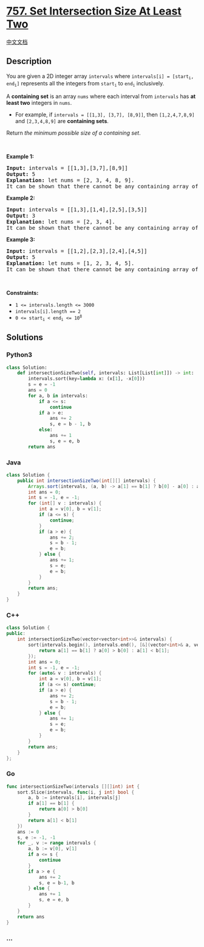 # [757. Set Intersection Size At Least Two](https://leetcode.com/problems/set-intersection-size-at-least-two)

[中文文档](/solution/0700-0799/0757.Set%20Intersection%20Size%20At%20Least%20Two/README.md)

## Description

<p>You are given a 2D integer array <code>intervals</code> where <code>intervals[i] = [start<sub>i</sub>, end<sub>i</sub>]</code> represents all the integers from <code>start<sub>i</sub></code> to <code>end<sub>i</sub></code> inclusively.</p>

<p>A <strong>containing set</strong> is an array <code>nums</code> where each interval from <code>intervals</code> has <strong>at least two</strong> integers in <code>nums</code>.</p>

<ul>
	<li>For example, if <code>intervals = [[1,3], [3,7], [8,9]]</code>, then <code>[1,2,4,7,8,9]</code> and <code>[2,3,4,8,9]</code> are <strong>containing sets</strong>.</li>
</ul>

<p>Return <em>the minimum possible size of a containing set</em>.</p>

<p>&nbsp;</p>
<p><strong class="example">Example 1:</strong></p>

<pre>
<strong>Input:</strong> intervals = [[1,3],[3,7],[8,9]]
<strong>Output:</strong> 5
<strong>Explanation:</strong> let nums = [2, 3, 4, 8, 9].
It can be shown that there cannot be any containing array of size 4.
</pre>

<p><strong class="example">Example 2:</strong></p>

<pre>
<strong>Input:</strong> intervals = [[1,3],[1,4],[2,5],[3,5]]
<strong>Output:</strong> 3
<strong>Explanation:</strong> let nums = [2, 3, 4].
It can be shown that there cannot be any containing array of size 2.
</pre>

<p><strong class="example">Example 3:</strong></p>

<pre>
<strong>Input:</strong> intervals = [[1,2],[2,3],[2,4],[4,5]]
<strong>Output:</strong> 5
<strong>Explanation:</strong> let nums = [1, 2, 3, 4, 5].
It can be shown that there cannot be any containing array of size 4.
</pre>

<p>&nbsp;</p>
<p><strong>Constraints:</strong></p>

<ul>
	<li><code>1 &lt;= intervals.length &lt;= 3000</code></li>
	<li><code>intervals[i].length == 2</code></li>
	<li><code>0 &lt;= start<sub>i</sub> &lt; end<sub>i</sub> &lt;= 10<sup>8</sup></code></li>
</ul>

## Solutions

<!-- tabs:start -->

### **Python3**

```python
class Solution:
    def intersectionSizeTwo(self, intervals: List[List[int]]) -> int:
        intervals.sort(key=lambda x: (x[1], -x[0]))
        s = e = -1
        ans = 0
        for a, b in intervals:
            if a <= s:
                continue
            if a > e:
                ans += 2
                s, e = b - 1, b
            else:
                ans += 1
                s, e = e, b
        return ans
```

### **Java**

```java
class Solution {
    public int intersectionSizeTwo(int[][] intervals) {
        Arrays.sort(intervals, (a, b) -> a[1] == b[1] ? b[0] - a[0] : a[1] - b[1]);
        int ans = 0;
        int s = -1, e = -1;
        for (int[] v : intervals) {
            int a = v[0], b = v[1];
            if (a <= s) {
                continue;
            }
            if (a > e) {
                ans += 2;
                s = b - 1;
                e = b;
            } else {
                ans += 1;
                s = e;
                e = b;
            }
        }
        return ans;
    }
}
```

### **C++**

```cpp
class Solution {
public:
    int intersectionSizeTwo(vector<vector<int>>& intervals) {
        sort(intervals.begin(), intervals.end(), [&](vector<int>& a, vector<int>& b) {
            return a[1] == b[1] ? a[0] > b[0] : a[1] < b[1];
        });
        int ans = 0;
        int s = -1, e = -1;
        for (auto& v : intervals) {
            int a = v[0], b = v[1];
            if (a <= s) continue;
            if (a > e) {
                ans += 2;
                s = b - 1;
                e = b;
            } else {
                ans += 1;
                s = e;
                e = b;
            }
        }
        return ans;
    }
};
```

### **Go**

```go
func intersectionSizeTwo(intervals [][]int) int {
	sort.Slice(intervals, func(i, j int) bool {
		a, b := intervals[i], intervals[j]
		if a[1] == b[1] {
			return a[0] > b[0]
		}
		return a[1] < b[1]
	})
	ans := 0
	s, e := -1, -1
	for _, v := range intervals {
		a, b := v[0], v[1]
		if a <= s {
			continue
		}
		if a > e {
			ans += 2
			s, e = b-1, b
		} else {
			ans += 1
			s, e = e, b
		}
	}
	return ans
}
```

### **...**

```

```

<!-- tabs:end -->
